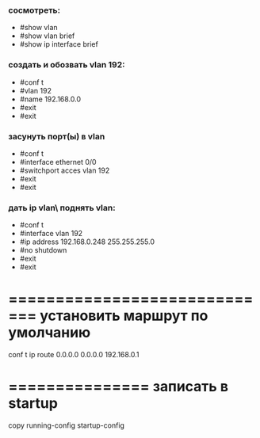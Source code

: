 ### сосмотреть:
* #show vlan
* #show vlan brief
* #show ip interface brief


### создать и обозвать vlan 192:
* #conf t
* #vlan 192
* #name 192.168.0.0
* #exit
* #exit

### засунуть порт(ы) в vlan
* #conf t
* #interface ethernet 0/0
* #switchport acces vlan 192
* #exit
* #exit

### дать ip vlan\ поднять vlan:
* #conf t
* #interface vlan 192
* #ip address 192.168.0.248 255.255.255.0
* #no shutdown
* #exit
* #exit

=============================
установить маршрут по умолчанию
=============================
conf t
ip route 0.0.0.0 0.0.0.0 192.168.0.1

===============
записать в startup
===============
copy running-config startup-config
